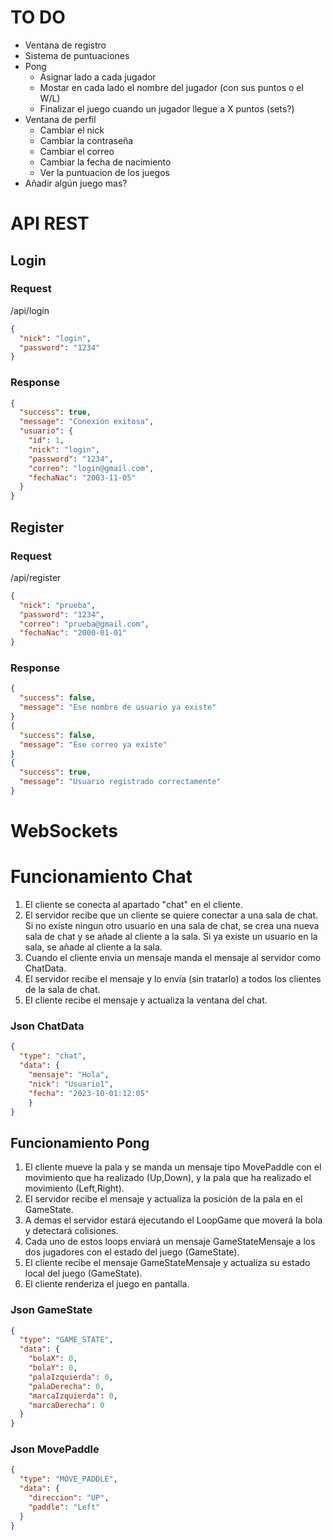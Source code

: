 # TO DO
* Ventana de registro
* Sistema de puntuaciones
* Pong
  * Asignar lado a cada jugador
  * Mostar en cada lado el nombre del jugador (con sus puntos o el W/L)
  * Finalizar el juego cuando un jugador llegue a X puntos (sets?)
* Ventana de perfil
  * Cambiar el nick
  * Cambiar la contraseña
  * Cambiar el correo
  * Cambiar la fecha de nacimiento
  * Ver la puntuacion de los juegos
* Añadir algún juego mas?


# API REST
## Login


### Request
/api/login
```json
{
  "nick": "login",
  "password": "1234"
}
```
### Response
```json
{
  "success": true,
  "message": "Conexión exitosa",
  "usuario": {
    "id": 1,
    "nick": "login",
    "password": "1234",
    "correo": "login@gmail.com",
    "fechaNac": "2003-11-05"
  }
}
```

## Register

### Request
/api/register
```json
{
  "nick": "prueba",
  "password": "1234",
  "correo": "prueba@gmail.com",
  "fechaNac": "2000-01-01"
}
```
### Response
```json
{
  "success": false,
  "message": "Ese nombre de usuario ya existe"
}
{
  "success": false,
  "message": "Ese correo ya existe"
}
{
  "success": true,
  "message": "Usuario registrado correctamente"
}
```




# WebSockets

# Funcionamiento Chat
1. El cliente se conecta al apartado "chat" en el cliente.
2. El servidor recibe que un cliente se quiere conectar a una sala de chat. Si no existe ningun otro usuario en una sala de chat, se crea una nueva sala de chat y se añade al cliente a la sala. Si ya existe un usuario en la sala, se añade al cliente a la sala.
3. Cuando el cliente envia un mensaje manda el mensaje al servidor como ChatData.
4. El servidor recibe el mensaje y lo envía (sin tratarlo) a todos los clientes de la sala de chat.
5. El cliente recibe el mensaje y actualiza la ventana del chat.

### Json ChatData
```json
{
  "type": "chat",
  "data": {
    "mensaje": "Hola",
    "nick": "Usuario1",
    "fecha": "2023-10-01:12:05"
    }
}
```

## Funcionamiento Pong
1. El cliente mueve la pala y se manda un mensaje tipo MovePaddle con el movimiento que ha realizado (Up,Down), y la pala que ha realizado el movimiento (Left,Right).
2. El servidor recibe el mensaje y actualiza la posición de la pala en el GameState.
3. A demas el servidor estará ejecutando el LoopGame que moverá la bola y detectará colisiones.
4. Cada uno de estos loops enviará un mensaje GameStateMensaje a los dos jugadores con el estado del juego (GameState).
5. El cliente recibe el mensaje GameStateMensaje y actualiza su estado local del juego (GameState).
6. El cliente renderiza el juego en pantalla.

### Json GameState
```json
{
  "type": "GAME_STATE",
  "data": {
    "bolaX": 0,
    "bolaY": 0,
    "palaIzquierda": 0,
    "palaDerecha": 0,
    "marcaIzquierda": 0,
    "marcaDerecha": 0
  }
}
```

### Json MovePaddle
```json
{
  "type": "MOVE_PADDLE",
  "data": {
    "direccion": "UP",
    "paddle": "Left"
  }
}
```
